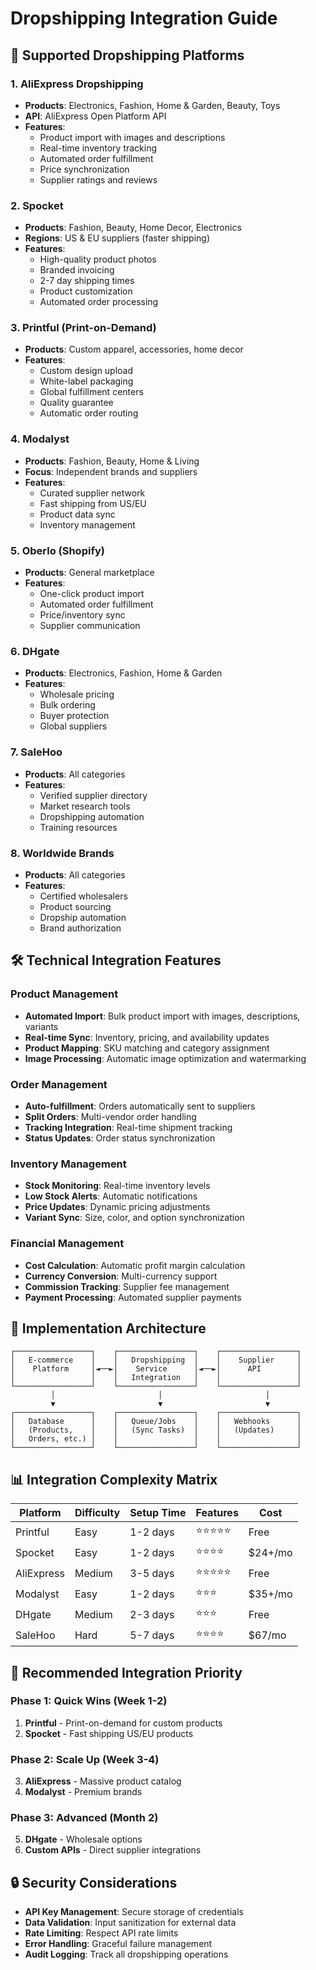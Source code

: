 # Dropshipping Integration Guide

## 🚀 Supported Dropshipping Platforms

### 1. **AliExpress Dropshipping**
- **Products**: Electronics, Fashion, Home & Garden, Beauty, Toys
- **API**: AliExpress Open Platform API
- **Features**: 
  - Product import with images and descriptions
  - Real-time inventory tracking
  - Automated order fulfillment
  - Price synchronization
  - Supplier ratings and reviews

### 2. **Spocket**
- **Products**: Fashion, Beauty, Home Decor, Electronics
- **Regions**: US & EU suppliers (faster shipping)
- **Features**:
  - High-quality product photos
  - Branded invoicing
  - 2-7 day shipping times
  - Product customization
  - Automated order processing

### 3. **Printful (Print-on-Demand)**
- **Products**: Custom apparel, accessories, home decor
- **Features**:
  - Custom design upload
  - White-label packaging
  - Global fulfillment centers
  - Quality guarantee
  - Automatic order routing

### 4. **Modalyst**
- **Products**: Fashion, Beauty, Home & Living
- **Focus**: Independent brands and suppliers
- **Features**:
  - Curated supplier network
  - Fast shipping from US/EU
  - Product data sync
  - Inventory management

### 5. **Oberlo (Shopify)**
- **Products**: General marketplace
- **Features**:
  - One-click product import
  - Automated order fulfillment
  - Price/inventory sync
  - Supplier communication

### 6. **DHgate**
- **Products**: Electronics, Fashion, Home & Garden
- **Features**:
  - Wholesale pricing
  - Bulk ordering
  - Buyer protection
  - Global suppliers

### 7. **SaleHoo**
- **Products**: All categories
- **Features**:
  - Verified supplier directory
  - Market research tools
  - Dropshipping automation
  - Training resources

### 8. **Worldwide Brands**
- **Products**: All categories
- **Features**:
  - Certified wholesalers
  - Product sourcing
  - Dropship automation
  - Brand authorization

## 🛠️ Technical Integration Features

### Product Management
- **Automated Import**: Bulk product import with images, descriptions, variants
- **Real-time Sync**: Inventory, pricing, and availability updates
- **Product Mapping**: SKU matching and category assignment
- **Image Processing**: Automatic image optimization and watermarking

### Order Management
- **Auto-fulfillment**: Orders automatically sent to suppliers
- **Split Orders**: Multi-vendor order handling
- **Tracking Integration**: Real-time shipment tracking
- **Status Updates**: Order status synchronization

### Inventory Management
- **Stock Monitoring**: Real-time inventory levels
- **Low Stock Alerts**: Automatic notifications
- **Price Updates**: Dynamic pricing adjustments
- **Variant Sync**: Size, color, and option synchronization

### Financial Management
- **Cost Calculation**: Automatic profit margin calculation
- **Currency Conversion**: Multi-currency support
- **Commission Tracking**: Supplier fee management
- **Payment Processing**: Automated supplier payments

## 🔧 Implementation Architecture

```
┌─────────────────┐    ┌─────────────────┐    ┌─────────────────┐
│   E-commerce    │    │   Dropshipping  │    │    Supplier     │
│    Platform     │◄──►│    Service      │◄──►│      API        │
│                 │    │   Integration   │    │                 │
└─────────────────┘    └─────────────────┘    └─────────────────┘
         │                       │                       │
         ▼                       ▼                       ▼
┌─────────────────┐    ┌─────────────────┐    ┌─────────────────┐
│   Database      │    │   Queue/Jobs    │    │   Webhooks      │
│   (Products,    │    │   (Sync Tasks)  │    │   (Updates)     │
│   Orders, etc.) │    │                 │    │                 │
└─────────────────┘    └─────────────────┘    └─────────────────┘
```

## 📊 Integration Complexity Matrix

| Platform    | Difficulty | Setup Time | Features | Cost |
|-------------|------------|------------|----------|------|
| Printful    | Easy       | 1-2 days   | ⭐⭐⭐⭐⭐ | Free |
| Spocket     | Easy       | 1-2 days   | ⭐⭐⭐⭐   | $24+/mo |
| AliExpress  | Medium     | 3-5 days   | ⭐⭐⭐⭐⭐ | Free |
| Modalyst    | Easy       | 1-2 days   | ⭐⭐⭐     | $35+/mo |
| DHgate      | Medium     | 2-3 days   | ⭐⭐⭐     | Free |
| SaleHoo     | Hard       | 5-7 days   | ⭐⭐⭐⭐   | $67/mo |

## 🎯 Recommended Integration Priority

### Phase 1: Quick Wins (Week 1-2)
1. **Printful** - Print-on-demand for custom products
2. **Spocket** - Fast shipping US/EU products

### Phase 2: Scale Up (Week 3-4)
3. **AliExpress** - Massive product catalog
4. **Modalyst** - Premium brands

### Phase 3: Advanced (Month 2)
5. **DHgate** - Wholesale options
6. **Custom APIs** - Direct supplier integrations

## 🔒 Security Considerations

- **API Key Management**: Secure storage of credentials
- **Data Validation**: Input sanitization for external data
- **Rate Limiting**: Respect API rate limits
- **Error Handling**: Graceful failure management
- **Audit Logging**: Track all dropshipping operations
